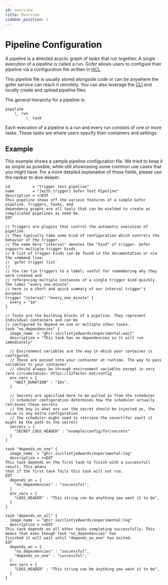 ```yaml
---
id: overview
title: Overview
sidebar_position: 1
---
```


# Pipeline Configuration

A pipeline is a directed acyclic graph of tasks that run together. A single execution of a pipeline is called a run. Gofer allows users to configure their pipeline via a configuration file written in [HCL](https://github.com/hashicorp/hcl).

This pipeline file is usually stored alongside code or can be anywhere the gofer service can reach it remotely. You can also leverage the [CLI](../cli/gofer) and locally create and upload pipeline files.

The general hierarchy for a pipeline is:

```
pipeline
    \_ run
         \_ task
```

Each execution of a pipeline is a run and every run consists of one or more tasks. These tasks are where users specify their containers and settings.

## Example

This example shows a sample pipeline configuration file. We tried to keep it as simple as possible, while still showcasing some common use cases that you might have. For a more detailed explanation of these fields, please use the navbar to dive deeper.

```hcl
id          = "trigger_test_pipeline"
name        = "[with_trigger] Gofer Test Pipeline"
description = <<EOT
This pipeline shows off the various features of a simple Gofer pipeline. Triggers, Tasks, and
dependency graphs are all tools that can be wielded to create as complicated pipelines as need be.
EOT

// Triggers are plugins that control the automatic execution of pipeline.
// They typically take some kind of configuration which controls the behavior of the trigger.
// The name here "interval" denotes the "kind" of trigger. Gofer supports multiple trigger kinds.
// A list of trigger kinds can be found in the documentation or via the command line:
// `gofer trigger list`
//
// You can tie triggers to a label; useful for remembering why they were created and
// referencing multiple instances of a single trigger kind quickly. The label "every_one_minute"
// here is a short and quick summary of our interval trigger's purpose.
trigger "interval" "every_one_minute" {
  every = "1m"
}

// Tasks are the building blocks of a pipeline. They represent individual containers and can be
// configured to depend on one or multiple other tasks.
task "no_dependencies" {
  image_name  = "ghcr.io/clintjedwards/experimental:wait"
  description = "This task has no dependencies so it will run immediately"

  // Environment variables are the way in which your container is configured.
  // These are passed into your container at runtime. The way to pass variables to your container
  // should always be through environment variables except in very rare circumstances: https://12factor.net/config
  env_vars = {
    "WAIT_DURATION" : "10s",
  }

  // Secrets are specified here to be pulled in from the scheduler
  // scheduler configuration determines how the scheduler actually retrieves these secrets
  // the key is what env var the secret should be injected as, the value is any extra configuration
  // the scheduler might need to retrieve the secert(for vault it might be the path to the secret)
  secrets = {
    "SECRET_LOGS_HEADER" : "example/config/for/secrets"
  }
}

task "depends_on_one" {
  image_name  = "ghcr.io/clintjedwards/experimental:log"
  description = <<EOT
This task depends on the first task to finish with a successfull result. This means
that if the first task fails this task will not run.
EOT
  depends_on = {
    "no_dependencies" : "successful",
  }
  env_vars = {
    "LOGS_HEADER" : "This string can be anything you want it to be",
  }
}

task "depends_on_all" {
  image_name  = "ghcr.io/clintjedwards/experimental:log"
  description = <<EOT
This task depends on all other tasks completing successfully. This means that even though task "no_dependencies" has
finished it will wait until "depends_on_one" has exited.
EOT
  depends_on = {
    "no_dependencies" : "successful",
    "depends_on_one" : "successful",
  }
  env_vars = {
    "LOGS_HEADER" : "This string can be anything you want it to be",
  }
}
```
